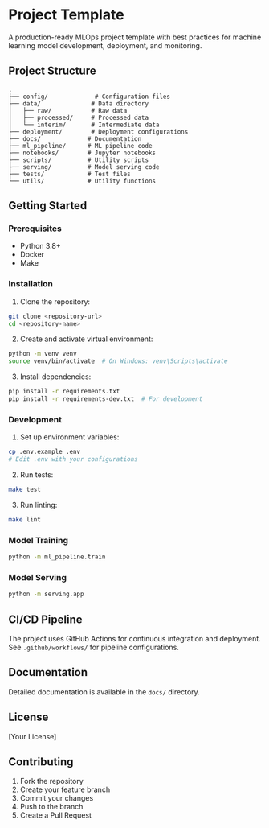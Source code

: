 # Project Template

A production-ready MLOps project template with best practices for machine learning model development, deployment, and monitoring.

## Project Structure

```
.
├── config/             # Configuration files
├── data/              # Data directory
│   ├── raw/           # Raw data
│   ├── processed/     # Processed data
│   └── interim/       # Intermediate data
├── deployment/        # Deployment configurations
├── docs/             # Documentation
├── ml_pipeline/      # ML pipeline code
├── notebooks/        # Jupyter notebooks
├── scripts/          # Utility scripts
├── serving/          # Model serving code
├── tests/            # Test files
└── utils/            # Utility functions
```

## Getting Started

### Prerequisites

- Python 3.8+
- Docker
- Make

### Installation

1. Clone the repository:
```bash
git clone <repository-url>
cd <repository-name>
```

2. Create and activate virtual environment:
```bash
python -m venv venv
source venv/bin/activate  # On Windows: venv\Scripts\activate
```

3. Install dependencies:
```bash
pip install -r requirements.txt
pip install -r requirements-dev.txt  # For development
```

### Development

1. Set up environment variables:
```bash
cp .env.example .env
# Edit .env with your configurations
```

2. Run tests:
```bash
make test
```

3. Run linting:
```bash
make lint
```

### Model Training

```bash
python -m ml_pipeline.train
```

### Model Serving

```bash
python -m serving.app
```

## CI/CD Pipeline

The project uses GitHub Actions for continuous integration and deployment. See `.github/workflows/` for pipeline configurations.

## Documentation

Detailed documentation is available in the `docs/` directory.

## License

[Your License]

## Contributing

1. Fork the repository
2. Create your feature branch
3. Commit your changes
4. Push to the branch
5. Create a Pull Request
